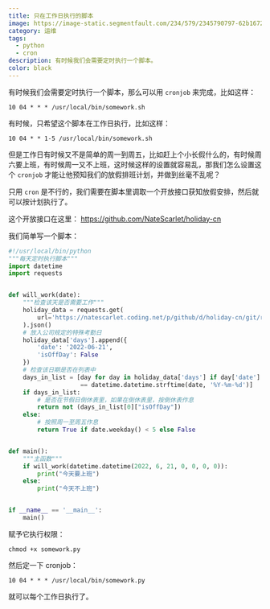 ```yaml
---
title: 只在工作日执行的脚本
image: https://image-static.segmentfault.com/234/579/2345790797-62b1672f9951d_cover
category: 运维
tags:
  - python
  - cron
description: 有时候我们会需要定时执行一个脚本。
color: black
---
```


有时候我们会需要定时执行一个脚本，那么可以用 `cronjob` 来完成，比如这样：

```
10 04 * * * /usr/local/bin/somework.sh
```

有时候，只希望这个脚本在工作日执行，比如这样：

```
10 04 * * 1-5 /usr/local/bin/somework.sh
```

但是工作日有时候又不是简单的周一到周五，比如赶上个小长假什么的，有时候周六要上班，有时候周一又不上班，这时候这样的设置就容易乱，那我们怎么设置这个 `cronjob` 才能让他预知我们的放假排班计划，并做到丝毫不乱呢？

只用 `cron` 是不行的，我们需要在脚本里调取一个开放接口获知放假安排，然后就可以按计划执行了。

这个开放接口在这里： <https://github.com/NateScarlet/holiday-cn>

我们简单写一个脚本：

```python
#!/usr/local/bin/python
"""每天定时执行脚本"""
import datetime
import requests


def will_work(date):
    """检查该天是否需要工作"""
    holiday_data = requests.get(
        url='https://natescarlet.coding.net/p/github/d/holiday-cn/git/raw/master/2022.json'
    ).json()
    # 放入公司规定的特殊考勤日
    holiday_data['days'].append({
        'date': '2022-06-21',
        'isOffDay': False
    })
    # 检查该日期是否在列表中
    days_in_list = [day for day in holiday_data['days'] if day['date']
                    == datetime.datetime.strftime(date, '%Y-%m-%d')]
    if days_in_list:
        # 是否在节假日倒休表里，如果在倒休表里，按倒休表作息
        return not (days_in_list[0]["isOffDay"])
    else:
        # 按照周一至周五作息
        return True if date.weekday() < 5 else False


def main():
    """主函数"""
    if will_work(datetime.datetime(2022, 6, 21, 0, 0, 0, 0)):
        print("今天要上班")
    else:
        print("今天不上班")


if __name__ == '__main__':
    main()
```

赋予它执行权限：

```
chmod +x somework.py
```

然后定一下 cronjob：

```
10 04 * * * /usr/local/bin/somework.py
```

就可以每个工作日执行了。
